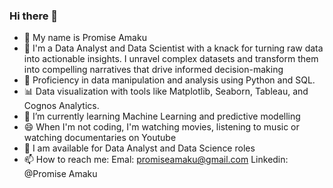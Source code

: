 ### Hi there 👋

- 👋 My name is Promise Amaku
- 👀 I'm a Data Analyst and Data Scientist with a knack for turning raw data into actionable insights. I unravel complex datasets and transform them into compelling narratives that drive informed decision-making
- 🌱  Proficiency in data manipulation and analysis using Python and SQL.
- 📊  Data visualization with tools like Matplotlib, Seaborn, Tableau, and Cognos Analytics.
- 🌱 I’m currently learning  Machine Learning and predictive modelling
- 😄 When I'm not coding, I'm watching movies, listening to music or watching documentaries on Youtube
- 💼 I am available for Data Analyst and Data Science roles
- 📫 How to reach me: Emal: promiseamaku@gmail.com Linkedin: @Promise Amaku
